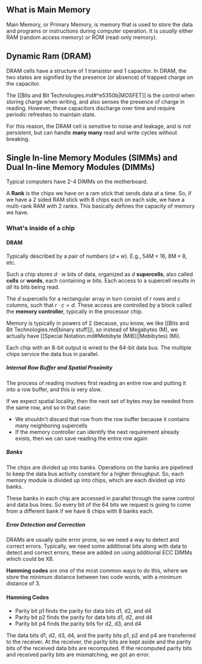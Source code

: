 ## What is Main Memory
Main Memory, or Primary Memory, is memory that is used to store the data and programs or instructions during computer operation. It is *usually* either RAM (random access memory) or ROM (read-only memory).
## Dynamic Ram (DRAM)

DRAM cells have a structure of 1 transistor and 1 capacitor. In DRAM, the two states are signified by the presence (or absence) of trapped charge on the capacitor.

The [[Bits and Bit Technologies.md#^e5350b|MOSFET]] is the control when storing charge when writing, and also senses the presence of charge in reading. However, these capacitors discharge over time and require periodic refreshes to maintain state.

For this reason, the DRAM cell is sensitive to noise and leakage, and is not persistent, but can handle **many many** read and write cycles without breaking.

## Single In-line Memory Modules (SIMMs) and Dual In-line Memory Modules (DIMMs)

Typical computers have 2-4 DIMMs on the motherboard.

A **Rank** is the chips we have on a ram stick that sends data at a time. So, if we have a 2 sided RAM stick with 8 chips each on each side, we have a multi-rank RAM with 2 ranks. This basically defines the capacity of memory we have.

### What's inside of a chip
#### DRAM
Typically described by a pair of numbers ($d\times w$). E.g., $54\text{M}\times 16$, $8\text{M}\times 8$, etc.

Such a chip stores $d\cdot w$ bits of data, organized as $d$ **supercells**, also called **cells** or **words**, each containing $w$ bits. Each access to a supercell results in *all* its bits being read.

The $d$ supercells for a rectangular array in turn consist of $r$ rows and $c$ columns, such that $r\cdot c=d$. These access are controlled by a block called the **memory controller**, typically in the processor chip. 

Memory is typically in powers of 2 (because, you know, we like [[Bits and Bit Technologies.md|binary stuff]]), so instead of Megabytes (M), we actually have [[Special Notation.md#Mebibyte (MiB]]|Mebibytes) (Mi). 

Each chip with an 8-bit output is wired to the 64-bit data bus. The multiple chips service the data bus in parallel.

##### Internal Row Buffer and Spatial Proximity
The process of reading involves first reading an entire row and putting it into a row buffer, and this is very slow.

If we expect spatial locality, then the next set of bytes may be needed from the same row, and so in that case:
- We shouldn't discard that row from the row buffer because it contains many neighboring supercells
- If the memory controller can identify the next requirement already exists, then we can save reading the entire row again

##### Banks
The chips are divided up into banks. Operations on the banks are pipelined to keep the data bus activity constant for a higher throughput. So, each memory module is divided up into chips, which are each divided up into banks.

These banks in each chip are accessed in parallel through the same control and data bus lines. So every bit of the 64 bits we request is going to come from a different bank if we have 8 chips with 8 banks each.

##### Error Detection and Correction
DRAMs are usually quite error prone, so we need a way to detect and correct errors. Typically, we need some additional bits along with data to detect and correct errors, these are added on using additional ECC DIMMs which could be X8. 

**Hamming codes** are one of the most common ways to do this, where we store the minimum distance between two code words, with a minimum distance of 3.

#### Hamming Codes
- Parity bit p1 finds the parity for data bits d1, d2, and d4
- Parity bit p2 finds the parity for data bits d1, d2, and d4
- Parity bit p4 finds the parity bits for d2, d3, and d4

The data bits d1, d2, d3, d4, and the parity bits p1, p2 and p4 are transferred to the receiver. At the receiver, the parity bits are kept aside and the parity bits of the received data bits are recomputed. If the recomputed parity bits and received parity bits are mismatching, we got an error.

